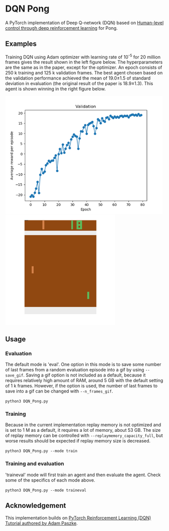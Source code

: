 # DQN Pong
A PyTorch implementation of Deep Q-network (DQN) based on [Human-level control through deep reinforcement learning](https://storage.googleapis.com/deepmind-media/dqn/DQNNaturePaper.pdf) for Pong.

## Examples
Training DQN using Adam optimizer with learning rate of 10<sup>-5</sup> for 20 million frames gives the result shown in the left figure below. The hyperparameters are the same as in the paper, except for the optimizer. An epoch consists of 250 k training and 125 k validation frames. The best agent chosen based on the validation performance achieved the mean of 19.0±1.5 of standard deviation in evaluation (the original result of the paper is 18.9±1.3). This agent is shown winning in the right figure below.

<img src="visualizations/adam_1e-5_20M_valid.png" width="500"/> <img src="visualizations/last_1k_frames_of_random_episode_in_eval.gif" width="350"/> 

## Usage

### Evaluation
The default mode is 'eval'. One option in this mode is to save some number of last frames from a random evaluation episode into a gif by using ```--save_gif```. Saving a gif option is not included as a default, because it requires relatively high amount of RAM, around 5 GB with the default setting of 1 k frames. However, if the option is used, the number of last frames to save into a gif can be changed with ```--n_frames_gif```.

```python3 DQN_Pong.py```

### Training
Because in the current implementation replay memory is not optimized and is set to 1 M as a default, it requires a lot of memory, about 53 GB. The size of replay memory can be controlled with ```--replaymemory_capacity_full```, but worse results should be expected if replay memory size is decreased.

```python3 DQN_Pong.py --mode train```

### Training and evaluation
'traineval' mode will first train an agent and then evaluate the agent. Check some of the specifics of each mode above.

```python3 DQN_Pong.py --mode traineval```

## Acknowledgement
This implementation builds on [PyTorch Reinforcement Learning (DQN) Tutorial authored by Adam Paszke](https://pytorch.org/tutorials/intermediate/reinforcement_q_learning.html).
